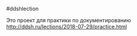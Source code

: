#ddshlection 

Это проект для практики по документированию
http://ddsh.ru/lections/2018-07-29/practice.html
